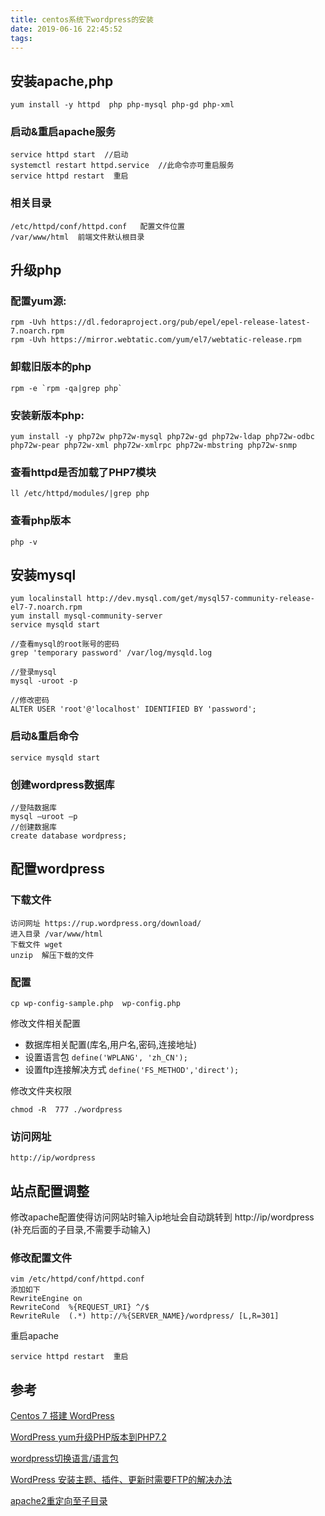 ```yaml
---
title: centos系统下wordpress的安装
date: 2019-06-16 22:45:52
tags:
---
```


## 安装apache,php

```
yum install -y httpd  php php-mysql php-gd php-xml
```

### 启动&重启apache服务

```
service httpd start  //启动
systemctl restart httpd.service  //此命令亦可重启服务
service httpd restart  重启
```

### 相关目录

```
/etc/httpd/conf/httpd.conf   配置文件位置
/var/www/html  前端文件默认根目录
```

## 升级php

### 配置yum源:

```
rpm -Uvh https://dl.fedoraproject.org/pub/epel/epel-release-latest-7.noarch.rpm
rpm -Uvh https://mirror.webtatic.com/yum/el7/webtatic-release.rpm
```

### 卸载旧版本的php

```
rpm -e `rpm -qa|grep php`
```

### 安装新版本php:

```
yum install -y php72w php72w-mysql php72w-gd php72w-ldap php72w-odbc php72w-pear php72w-xml php72w-xmlrpc php72w-mbstring php72w-snmp
```

### 查看httpd是否加载了PHP7模块

```
ll /etc/httpd/modules/|grep php
```

### 查看php版本

```
php -v
```

## 安装mysql

```
yum localinstall http://dev.mysql.com/get/mysql57-community-release-el7-7.noarch.rpm
yum install mysql-community-server
service mysqld start

//查看mysql的root账号的密码
grep 'temporary password' /var/log/mysqld.log

//登录mysql
mysql -uroot -p

//修改密码
ALTER USER 'root'@'localhost' IDENTIFIED BY 'password';
```

### 启动&重启命令

```
service mysqld start
```

### 创建wordpress数据库

```
//登陆数据库
mysql –uroot –p
//创建数据库
create database wordpress;
```

## 配置wordpress

### 下载文件

```
访问网址 https://rup.wordpress.org/download/
进入目录 /var/www/html
下载文件 wget 
unzip  解压下载的文件
```

### 配置

```
cp wp-config-sample.php  wp-config.php 
```

修改文件相关配置

* 数据库相关配置(库名,用户名,密码,连接地址)
* 设置语言包  `define('WPLANG', 'zh_CN');`
* 设置ftp连接解决方式  `define('FS_METHOD','direct');`

修改文件夹权限

```
chmod -R  777 ./wordpress
```

### 访问网址

```
http://ip/wordpress
```

## 站点配置调整

修改apache配置使得访问网站时输入ip地址会自动跳转到  http://ip/wordpress (补充后面的子目录,不需要手动输入)

### 修改配置文件

```
vim /etc/httpd/conf/httpd.conf
添加如下
RewriteEngine on
RewriteCond  %{REQUEST_URI} ^/$
RewriteRule  (.*) http://%{SERVER_NAME}/wordpress/ [L,R=301]
```

重启apache

```
service httpd restart  重启
```

## 参考

[Centos 7 搭建 WordPress](https://juejin.im/entry/5ab34eb76fb9a028cc61202e)

[WordPress yum升级PHP版本到PHP7.2](https://www.tracymc.cn/archives/499)

[wordpress切换语言/语言包](https://cn.wordpress.org/switching/)

[WordPress 安装主题、插件、更新时需要FTP的解决办法](https://www.wpcom.cn/tutorial/101.html)

[apache2重定向至子目录](https://www.jianshu.com/p/57e868e4a1fa)